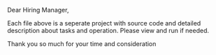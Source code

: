 Dear Hiring Manager,

Each file above is a seperate project with source code and detailed description about tasks and operation.
Please view and run if needed. 

Thank you so much for your time and consideration
